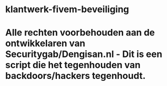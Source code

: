 # klantwerk-fivem-beveiliging
<h1>Alle rechten voorbehouden aan de ontwikkelaren van Securitygab/Dengisan.nl - Dit is een script die het tegenhouden van backdoors/hackers tegenhoudt.</h1>
